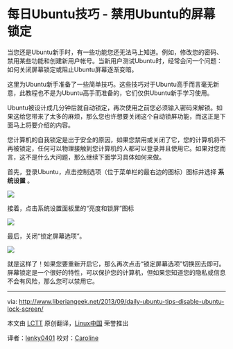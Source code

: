 每日Ubuntu技巧 - 禁用Ubuntu的屏幕锁定
================================================================================
当您还是Ubuntu新手时，有一些功能您还无法马上知道。例如，修改您的密码、禁用某些功能和创建新用户帐号。当新用户测试Ubuntu时，经常会问一个问题：如何关闭屏幕锁定或阻止Ubuntu屏幕逐渐变暗。

这里为Ubuntu新手准备了一些简单技巧。这些技巧对于Ubuntu高手而言毫无新意，此教程也不是为Ubuntu高手而准备的，它们仅供Ubuntu新手学习使用。

Ubuntu被设计成几分钟后就自动锁定，再次使用之前您必须输入密码来解锁。如果这给您带来了太多的麻烦，那么您也许想要关闭这个自动锁屏功能，而这正是下面马上将要介绍的内容。

您计算机的自我锁定是出于安全的原因，如果您禁用或关闭了它，您的计算机将不再被锁定，任何可以物理接触到您计算机的人都可以登录并且使用它。如果对您而言，这不是什么大问题，那么继续下面学习具体如何来做。

首先，登录Ubuntu，点击控制选项（位于菜单栏的最右边的图标）图标并选择 **系统设置** 。

![](http://www.liberiangeek.net/wp-content/uploads/2013/09/ubuntulockscreendisable.png)

接着，点击系统设置面板里的“亮度和锁屏”图标

![](http://www.liberiangeek.net/wp-content/uploads/2013/09/ubuntulockscreendisable1.png)

最后，关闭“锁定屏幕选项”。

![](http://www.liberiangeek.net/wp-content/uploads/2013/09/ubuntulockscreendisable2.png)

就是这样了！如果您要重新开启它，那么再次点击“锁定屏幕选项”切换回去即可。屏幕锁定是一个很好的特性，可以保护您的计算机，但如果您知道您的隐私或信息不会有风险，那么您可以禁用它。

--------------------------------------------------------------------------------

via: http://www.liberiangeek.net/2013/09/daily-ubuntu-tips-disable-ubuntu-lock-screen/

本文由 [LCTT](https://github.com/LCTT/TranslateProject) 原创翻译，[Linux中国](http://linux.cn/) 荣誉推出

译者：[lenky0401](https://github.com/lenky0401) 校对：[Caroline](https://github.com/carolinewuyan) 
